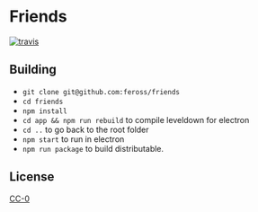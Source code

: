 # Friends

[![travis][travis-image]][travis-url]

[travis-image]: https://img.shields.io/travis/feross/friends.svg?style=flat
[travis-url]: https://travis-ci.org/feross/friends

## Building

* `git clone git@github.com:feross/friends`
* `cd friends`
* `npm install`
* `cd app && npm run rebuild` to compile leveldown for electron
* `cd ..` to go back to the root folder
* `npm start` to run in electron
* `npm run package` to build distributable.

## License

[CC-0](LICENSE.md)
